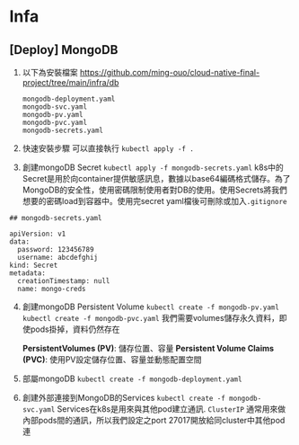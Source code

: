 # Infa
## [Deploy] MongoDB
1. 以下為安裝檔案
https://github.com/ming-ouo/cloud-native-final-project/tree/main/infra/db
    ```
    mongodb-deployment.yaml
    mongodb-svc.yaml
    mongodb-pv.yaml
    mongodb-pvc.yaml
    mongodb-secrets.yaml
    ```
2. 快速安裝步驟
   可以直接執行 ```kubectl apply -f .```

3. 創建mongoDB Secret 
  ```kubectl apply -f mongodb-secrets.yaml```
  k8s中的Secret是用於向container提供敏感訊息，數據以base64編碼格式儲存。為了MongoDB的安全性，使用密碼限制使用者對DB的使用。使用Secrets將我們想要的密碼load到容器中。使用完secret yaml檔後可刪除或加入`.gitignore`
  
  ```shell=
  ## mongodb-secrets.yaml
  
apiVersion: v1
data:
    password: 123456789 
    username: abcdefghij 
kind: Secret
metadata:
    creationTimestamp: null
    name: mongo-creds
  ```
   
4. 創建mongoDB Persistent Volume
    ```kubectl create -f mongodb-pv.yaml```
    ```kubectl create -f mongodb-pvc.yaml```
    我們需要volumes儲存永久資料，即使pods掛掉，資料仍然存在
    
    **PersistentVolumes (PV)**: 儲存位置、容量
    **Persistent Volume Claims (PVC)**: 使用PV設定儲存位置、容量並動態配置空間 

5. 部屬mongoDB
    ```kubectl create -f mongodb-deployment.yaml```

6. 創建外部連接到MongoDB的Services
    ```kubectl create -f mongodb-svc.yaml```
    Services在k8s是用來與其他pod建立通訊. ```ClusterIP``` 通常用來做內部pods間的通訊，所以我們設定之port 27017開放給同cluster中其他pod連
    
